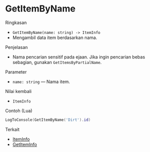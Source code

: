 # GetItemByName

Ringkasan
- `GetItemByName(name: string) -> ItemInfo`
- Mengambil data item berdasarkan nama.

Penjelasan
- Nama pencarian sensitif pada ejaan. Jika ingin pencarian bebas sebagian, gunakan `GetItemsByPartialName`.

Parameter
- `name: string` — Nama item.

Nilai kembali
- `ItemInfo`

Contoh (Lua)
```lua
LogToConsole(GetItemByName('Dirt').id)
```

Terkait
- [ItemInfo](../structures/ItemInfo.md)
- [GetItemInfo](GetItemInfo.md)
